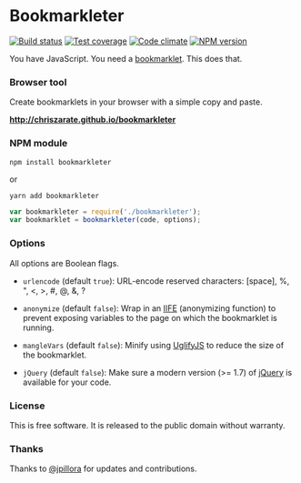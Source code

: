 # Bookmarkleter

[![Build status][build-status]][travis-ci]
[![Test coverage][test-coverage]][code-climate]
[![Code climate][code-climate-gpa]][code-climate]
[![NPM version][npm-version]][fury-io]

You have JavaScript. You need a [bookmarklet][bookmarklet]. This does that.

### Browser tool

Create bookmarklets in your browser with a simple copy and paste.

**http://chriszarate.github.io/bookmarkleter**

### NPM module

```
npm install bookmarkleter
```

or

```
yarn add bookmarkleter
```

```js
var bookmarkleter = require('./bookmarkleter');
var bookmarklet = bookmarkleter(code, options);
```

### Options

All options are Boolean flags.

  * `urlencode` (default `true`): URL-encode reserved characters: \[space\], %,
    ", <, >, #, @, &, ?

  * `anonymize` (default `false`): Wrap in an [IIFE][iife] (anonymizing
    function) to prevent exposing variables to the page on which the
    bookmarklet is running.

  * `mangleVars` (default `false`): Minify using [UglifyJS][uglify] to reduce
    the size of the bookmarklet.

  * `jQuery` (default `false`): Make sure a modern version (>= 1.7) of
    [jQuery][jquery] is available for your code.

### License

This is free software. It is released to the public domain without warranty.

### Thanks

Thanks to [@jpillora][jpillora] for updates and contributions.


[build-status]: https://secure.travis-ci.org/chriszarate/bookmarkleter.svg?branch=master
[travis-ci]: http://travis-ci.org/chriszarate/bookmarkleter
[test-coverage]: https://codeclimate.com/github/chriszarate/bookmarkleter/badges/coverage.svg
[code-climate]: https://codeclimate.com/github/chriszarate/bookmarkleter
[code-climate-gpa]: https://codeclimate.com/github/chriszarate/bookmarkleter/badges/gpa.svg
[npm-version]: https://badge.fury.io/js/bookmarkleter.svg
[fury-io]: http://badge.fury.io/js/bookmarkleter
[bookmarklet]: http://en.wikipedia.org/wiki/Bookmarklet "Wikipedia entry on Bookmarklets"
[iife]: http://en.wikipedia.org/wiki/Immediately-invoked_function_expression "Immediately invoked function expression"
[uglify]: https://github.com/mishoo/UglifyJS
[jquery]: http://jquery.com
[jpillora]: https://github.com/jpillora
